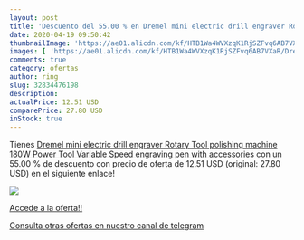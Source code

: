 ```yaml
---
layout: post
title: 'Descuento del 55.00 % en Dremel mini electric drill engraver Rota'
date: 2020-04-19 09:50:42
thumbnailImage: 'https://ae01.alicdn.com/kf/HTB1Wa4WVXzqK1RjSZFvq6AB7VXaR/Dremel-mini-electric-drill-engraver-Rotary-Tool-polishing-machine-180W-Power-Tool-Variable-Speed-engraving-pen.jpg_350x350._SL200_.jpg'
images: [ 'https://ae01.alicdn.com/kf/HTB1Wa4WVXzqK1RjSZFvq6AB7VXaR/Dremel-mini-electric-drill-engraver-Rotary-Tool-polishing-machine-180W-Power-Tool-Variable-Speed-engraving-pen.jpg_350x350._SL200_.jpg' ]
comments: true
category: ofertas
author: ring
slug: 32834476198
description:
actualPrice: 12.51 USD
comparePrice: 27.80 USD
inStock: true
---
```


Tienes [Dremel mini electric drill engraver Rotary Tool polishing machine 180W Power Tool Variable Speed engraving pen with accessories](https://www.amazon.com/dp/32834476198/?tag=redken08-20) con un 55.00 % de descuento con precio de oferta de 12.51 USD (original: 27.80 USD) en el siguiente enlace!

[![](https://ae01.alicdn.com/kf/HTB1Wa4WVXzqK1RjSZFvq6AB7VXaR/Dremel-mini-electric-drill-engraver-Rotary-Tool-polishing-machine-180W-Power-Tool-Variable-Speed-engraving-pen.jpg_350x350._SL200_.jpg)](https://www.amazon.com/dp/32834476198/?tag=redken08-20)

[Accede a la oferta!!](https://www.amazon.com/dp/32834476198/?tag=redken08-20)

[Consulta otras ofertas en nuestro canal de telegram](https://t.me/s/ofertas25)
